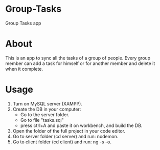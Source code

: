 # Group-Tasks
Group Tasks app

# About
This is an app to sync all the tasks of a group of people.
Every group member can add a task for himself or for another member and delete it when it complete.

# Usage

1. Turn on MySQL server (XAMPP).
2. Create the DB in your computer:
    - Go to the server folder.
    - Go to file "tasks.sql"
    - press ctrl+A and paste it on workbench, and build the DB.
3. Open the folder of the full project in your code editor.
4. Go to server folder (cd server) and run: nodemon.
5. Go to client folder (cd client) and run: ng -s -o.
